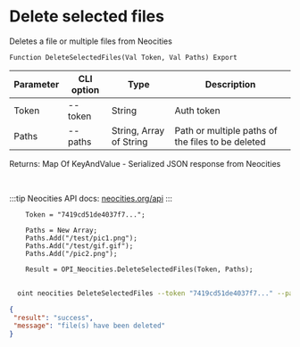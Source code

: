 ﻿---
sidebar_position: 3
---

# Delete selected files
 Deletes a file or multiple files from Neocities



`Function DeleteSelectedFiles(Val Token, Val Paths) Export`

  | Parameter | CLI option | Type | Description |
  |-|-|-|-|
  | Token | --token | String | Auth token |
  | Paths | --paths | String, Array of String | Path or multiple paths of the files to be deleted |

  
  Returns:  Map Of KeyAndValue - Serialized JSON response from Neocities

<br/>

:::tip
Neocities API docs: [neocities.org/api](https://neocities.org/api)
:::
<br/>


```bsl title="Code example"
    Token = "7419cd51de4037f7...";

    Paths = New Array;
    Paths.Add("/test/pic1.png");
    Paths.Add("/test/gif.gif");
    Paths.Add("/pic2.png");

    Result = OPI_Neocities.DeleteSelectedFiles(Token, Paths);
```



```sh title="CLI command example"
    
  oint neocities DeleteSelectedFiles --token "7419cd51de4037f7..." --paths %paths%

```

```json title="Result"
{
 "result": "success",
 "message": "file(s) have been deleted"
}
```
